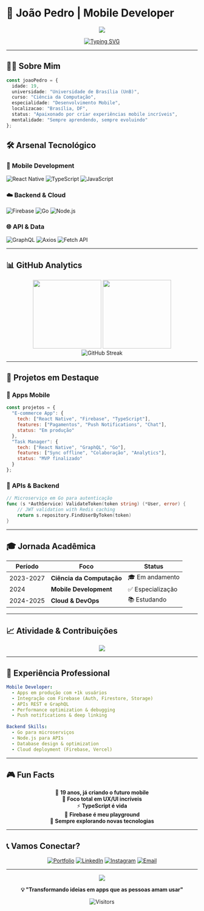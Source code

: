 # 🚀 João Pedro | Mobile Developer

<div align="center">
  <img src="https://capsule-render.vercel.app/api?type=waving&color=gradient&customColorList=12,20,30&height=200&section=header&text=Mobile%20Developer&fontSize=40&fontColor=fff&animation=twinkling"/>
</div>

<div align="center">
  
  [![Typing SVG](https://readme-typing-svg.herokuapp.com/?color=6366f1&size=24&center=true&vCenter=true&width=600&height=60&lines=🎓+Ciência+da+Computação+-+UnB;📱+React+Native+Developer;🔥+Firebase+%26+API+Specialist;⚡+TypeScript+%26+Go+Enthusiast)](https://git.io/typing-svg)
  
</div>

---

## 👨‍💻 Sobre Mim

```typescript
const joaoPedro = {
  idade: 19,
  universidade: "Universidade de Brasília (UnB)",
  curso: "Ciência da Computação",
  especialidade: "Desenvolvimento Mobile",
  localizacao: "Brasília, DF",
  status: "Apaixonado por criar experiências mobile incríveis",
  mentalidade: "Sempre aprendendo, sempre evoluindo"
};
```

## 🛠️ Arsenal Tecnológico

### 📱 **Mobile Development**
![React Native](https://img.shields.io/badge/React_Native-20232A?style=for-the-badge&logo=react&logoColor=61DAFB)
![TypeScript](https://img.shields.io/badge/TypeScript-007ACC?style=for-the-badge&logo=typescript&logoColor=white)
![JavaScript](https://img.shields.io/badge/JavaScript-F7DF1E?style=for-the-badge&logo=javascript&logoColor=black)

### ☁️ **Backend & Cloud**
![Firebase](https://img.shields.io/badge/Firebase-FFCA28?style=for-the-badge&logo=firebase&logoColor=black)
![Go](https://img.shields.io/badge/Go-00ADD8?style=for-the-badge&logo=go&logoColor=white)
![Node.js](https://img.shields.io/badge/Node.js-43853D?style=for-the-badge&logo=node.js&logoColor=white)

### 🌐 **API & Data**
![GraphQL](https://img.shields.io/badge/GraphQL-E10098?style=for-the-badge&logo=graphql&logoColor=white)
![Axios](https://img.shields.io/badge/Axios-5A29E4?style=for-the-badge&logo=axios&logoColor=white)
![Fetch API](https://img.shields.io/badge/Fetch_API-FF6B6B?style=for-the-badge&logo=javascript&logoColor=white)

---

## 📊 GitHub Analytics

<div align="center">
  <img height="180em" src="https://github-readme-stats.vercel.app/api?username=joaozzin-dev&show_icons=true&theme=tokyonight&include_all_commits=true&count_private=true"/>
  <img height="180em" src="https://github-readme-stats.vercel.app/api/top-langs/?username=joaozzin-dev&layout=compact&langs_count=7&theme=tokyonight"/>
</div>

<div align="center">
  <img src="https://github-readme-streak-stats.herokuapp.com/?user=joaozzin-dev&theme=tokyonight" alt="GitHub Streak"/>
</div>

---

## 🎯 Projetos em Destaque

### 📱 **Apps Mobile**
```javascript
const projetos = {
  "E-commerce App": {
    tech: ["React Native", "Firebase", "TypeScript"],
    features: ["Pagamentos", "Push Notifications", "Chat"],
    status: "Em produção"
  },
  "Task Manager": {
    tech: ["React Native", "GraphQL", "Go"],
    features: ["Sync offline", "Colaboração", "Analytics"],
    status: "MVP finalizado"
  }
};
```

### 🚀 **APIs & Backend**
```go
// Microserviço em Go para autenticação
func (s *AuthService) ValidateToken(token string) (*User, error) {
    // JWT validation with Redis caching
    return s.repository.FindUserByToken(token)
}
```

---

## 🎓 Jornada Acadêmica

<div align="center">

| **Período** | **Foco** | **Status** |
|-------------|----------|-----------|
| 2023-2027   | **Ciência da Computação** | 🎓 Em andamento |
| 2024        | **Mobile Development** | ✅ Especialização |
| 2024-2025   | **Cloud & DevOps** | 📚 Estudando |

</div>

---

## 📈 Atividade & Contribuições

<div align="center">
  <img src="https://github-readme-activity-graph.vercel.app/graph?username=joaozzin-dev&theme=tokyo-night&bg_color=1a1b27&color=38bdae&line=70a5fd&point=bf91f3&area=true&hide_border=true"/>
</div>

---

## 💼 Experiência Professional

```yaml
Mobile Developer:
  - Apps em produção com +1k usuários
  - Integração com Firebase (Auth, Firestore, Storage)
  - APIs REST e GraphQL
  - Performance optimization & debugging
  - Push notifications & deep linking
  
Backend Skills:
  - Go para microserviços
  - Node.js para APIs
  - Database design & optimization
  - Cloud deployment (Firebase, Vercel)
```

---

## 🎮 Fun Facts

<div align="center">

🌟 **19 anos, já criando o futuro mobile**  
🎯 **Foco total em UX/UI incríveis**  
⚡ **TypeScript é vida**  
🚀 **Firebase é meu playground**  
🧠 **Sempre explorando novas tecnologias**

</div>

---

## 📞 Vamos Conectar?

<div align="center">

[![Portfolio](https://img.shields.io/badge/Portfolio-FF5722?style=for-the-badge&logo=todoist&logoColor=white)](https://joaozzin-dev.github.io/professional-portfolio/)
[![LinkedIn](https://img.shields.io/badge/LinkedIn-0077B5?style=for-the-badge&logo=linkedin&logoColor=white)](https://www.linkedin.com/in/jo%C3%A3o-pedro-8a440627a)
[![Instagram](https://img.shields.io/badge/Instagram-E4405F?style=for-the-badge&logo=instagram&logoColor=white)](https://www.instagram.com/joao_pedro2917)
[![Email](https://img.shields.io/badge/Email-D14836?style=for-the-badge&logo=gmail&logoColor=white)](mailto:seu.email@gmail.com)

</div>

---

<div align="center">
  <img src="https://capsule-render.vercel.app/api?type=waving&color=gradient&customColorList=12,20,30&height=120&section=footer"/>
</div>

<div align="center">
  
  **💡 "Transformando ideias em apps que as pessoas amam usar"**
  
  ![Visitors](https://visitor-badge.laobi.icu/badge?page_id=joaozzin-dev.joaozzin-dev)
  
</div>

